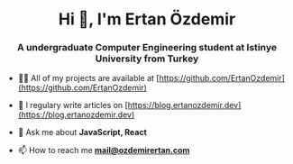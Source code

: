 <h1 align="center">Hi 👋, I'm Ertan Özdemir</h1>
<h3 align="center">A undergraduate Computer Engineering student at Istinye University from Turkey</h3>

- 👨‍💻 All of my projects are available at [https://github.com/ErtanOzdemir](https://github.com/ErtanOzdemir)

- 📝 I regulary write articles on [https://blog.ertanozdemir.dev](https://blog.ertanozdemir.dev)

- 💬 Ask me about **JavaScript, React**

- 📫 How to reach me **mail@ozdemirertan.com**


